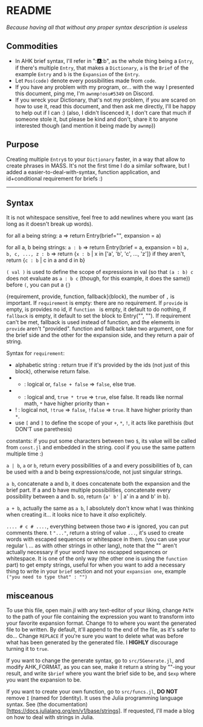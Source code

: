 # README

*Because having all that without any proper syntax description is useless*

## Commodities

- In AHK brief syntax, I'll refer in "::a::b", as the whole thing being a `Entry`, if there's multiple `Entry`, that makes a `Dictionary`, `a` is the `Brief` of the example `Entry` and `b` is the `Expansion` of the `Entry`.
- Let `Pos(code)` denote every possibilities made from `code`.
- If you have any problem with my program, or... with the way I presented this document, ping me, I'm `awnmp!osu#5349` on Discord.
- If you wreck your Dictionary, that's not my problem, if you are scared on how to use it, read this document, and then ask me directly, I'll be happy to help out if I can :)
(also, I didn't liscenced it, I don't care that much if someone stole it, but please be kind and don't, share it to anyone interested though (and mention it being made by `awnmp`))

## Purpose

Creating multiple `Entry`s to your `Dictionary` faster, in a way that allow to create phrases in MASS.
It's not the first time I do a similar software, but I added a easier-to-deal-with-syntax, function application, and id+conditional requirement for briefs :)

---

## Syntax
It is not whitespace sensitive, feel free to add newlines where you want (as long as it doesn't break up words).

for all a being string:
a => return Entry(brief="", expansion = a)

for all a, b being strings:
`a : b` => return Entry(brief = a, expansion = b)
`a, b, c, ..., z : b` => return {`x : b` | x in ['a', 'b', 'c', ..., 'z']}
if they aren't,
return {`c : b` | c in a and d in b}


`( val )` is used to define the scope of expressions in val (so that `(a : b) c` does not evaluate as `a : b c` (though, for this example, it does the same))
before `(`, you can put a `{}`

{requirement, provide, function, fallback}(block), the number of `,` is important. If `requirement` is empty: there are no requirement. If `provide` is empty, is provides no id, if `function ` is empty, it default to do nothing, if `fallback` is empty, it default to set the block to Entry("", "").
If requirement can't be met, fallback is used instead of function, and the elements in `provide` aren't "provided".
function and fallback take two argument, one for the brief side and the other for the expansion side, and they return a pair of string.

Syntax for `requirement`:
- alphabetic string : return true if it's provided by the ids (not just of this block), otherwise return false.
- + : logical or, `false + false` => `false`, else true.
- * : logical and, `true * true` => `true`, else false. It reads like normal math, `*` have higher priority than `+`
- ! : logical not, `!true` => `false`, `!false` => `true`. It have higher priority than `*`.
- use `[` and `]` to define the scope of your `+`, `*`, `!`, it acts like parethisis (but DON'T use parethesis) 

constants: if you put some characters between two `$`, its value will be called from `const.jl` and embedded in the string. cool if you use the same pattern multiple time :)


`a | b`, `a` or `b`, return every possibilities of a and every possibilities of b, can be used with a and b being expressions/code, not just singular strings.

`a b`, concatenate a and b, it does concatenate both the expansion and the brief part. If a and b have multiple possibilities, concatenate every possibility between a and b. so, return {`a' b'` | a' in a and b' in b}.

`a + b`, actually the same as `a b`, I absolutely don't know what I was thinking when creating it... it looks nice to have it *also* explicitely.

`.... # c # ....`, everything between those two `#` is ignored, you can put comments there.
t
`"..."`, return a string of value `...`, it's used to create words with escaped sequences or whitespace in them. (you can use your regular \ ... as with other strings in other lang), note that the "" aren't actually necessary if your word have no escapped sequences or whitespace. It is one of the only way (the other one is using the `function` part) to get empty strings, useful for when you want to add a necessary thing to write in your `brief` section and not your `expansion one`, example `("you need to type that" : "")`

## misceanous
To use this file, open main.jl with any text-editor of your liking, change `PATH` to the path of your file containing the expression you want to transform into your favorite expansion format.
Change `TO` to where you want the generated file to be written. By default, it'll append to the end of the file, as it's safer to do...
Change `REPLACE` if you're sure you want to delete what was before what has been generated by the generated file. I **HIGHLY** discourage turning it to `true`.

If you want to change the generate syntax, go to `src/SGenerate.jl`, and modify AHK\_FORMAT, as you can see, make it return a string by ""-ing your result, and write `$brief` where you want the brief side to be, and `$exp` where you want the expansion to be.

If you want to create your own function, go to `src/funcs.jl`, **DO NOT** remove `I` (named for `I`dentity). It uses the Julia programming language syntax. See (the documentation)[https://docs.julialang.org/en/v1/base/strings]. If requested, I'll made a blog on how to deal with strings in Julia.
